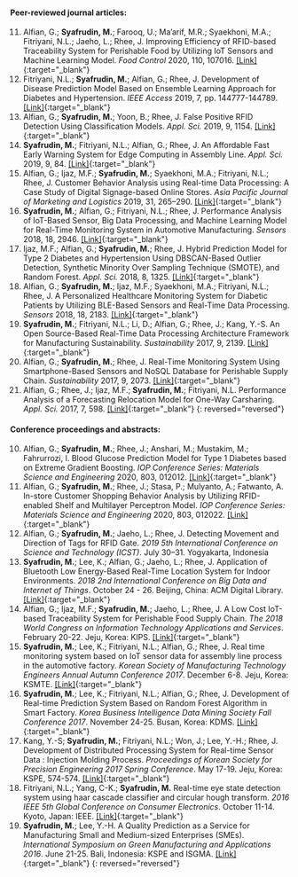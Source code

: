 #### Peer-reviewed journal articles:
11. Alfian, G.; **Syafrudin, M.**; Farooq, U.; Ma’arif, M.R.; Syaekhoni, M.A.; Fitriyani, N.L.; Jaeho, L.; Rhee, J. Improving Efficiency of RFID-based Traceability System for Perishable Food by Utilizing IoT Sensors and Machine Learning Model. *Food Control* 2020, 110, 107016. [[Link]](https://doi.org/10.1016/j.foodcont.2019.107016){:target="_blank"}<br/>
10. Fitriyani, N.L.; **Syafrudin, M.**; Alfian, G.; Rhee, J. Development of Disease Prediction Model Based on Ensemble Learning Approach for Diabetes and Hypertension. *IEEE Access* 2019, 7, pp. 144777-144789. [[Link]](https://doi.org/10.1109/ACCESS.2019.2945129){:target="_blank"}<br/>
9. Alfian, G.; **Syafrudin, M.**; Yoon, B.; Rhee, J. False Positive RFID Detection Using Classification Models. *Appl. Sci.* 2019, 9, 1154. [[Link]](https://doi.org/10.3390/app9061154){:target="_blank"}<br/>
8. **Syafrudin, M.**; Fitriyani, N.L.; Alfian, G.; Rhee, J. An Affordable Fast Early Warning System for Edge Computing in Assembly Line. *Appl. Sci.* 2019, 9, 84. [[Link]](https://doi.org/10.3390/app9010084){:target="_blank"}<br/>
7. Alfian, G.; Ijaz, M.F.; **Syafrudin, M.**; Syaekhoni, M.A.; Fitriyani, N.L.; Rhee, J. Customer Behavior Analysis using Real-time Data Processing: A Case Study of Digital Signage-based Online Stores. *Asia Pacific Journal of Marketing and Logistics* 2019, 31, 265–290. [[Link]](https://doi.org/10.1108/APJML-03-2018-0088){:target="_blank"}<br/>
6. **Syafrudin, M.**; Alfian, G.; Fitriyani, N.L.; Rhee, J. Performance Analysis of IoT-Based Sensor, Big Data Processing, and Machine Learning Model for Real-Time Monitoring System in Automotive Manufacturing. *Sensors* 2018, 18, 2946. [[Link]](https://doi.org/10.3390/s18092946){:target="_blank"}<br/>
5. Ijaz, M.F.; Alfian, G.; **Syafrudin, M.**; Rhee, J. Hybrid Prediction Model for Type 2 Diabetes and Hypertension Using DBSCAN-Based Outlier Detection, Synthetic Minority Over Sampling Technique (SMOTE), and Random Forest. *Appl. Sci.* 2018, 8, 1325. [[Link]](https://doi.org/10.3390/app8081325){:target="_blank"}<br/>
4. Alfian, G.; **Syafrudin, M.**; Ijaz, M.F.; Syaekhoni, M.A.; Fitriyani, N.L.; Rhee, J. A Personalized Healthcare Monitoring System for Diabetic Patients by Utilizing BLE-Based Sensors and Real-Time Data Processing. *Sensors* 2018, 18, 2183. [[Link]](https://doi.org/10.3390/s18072183){:target="_blank"}<br/>
3. **Syafrudin, M.**; Fitriyani, N.L.; Li, D.; Alfian, G.; Rhee, J.; Kang, Y.-S. An Open Source-Based Real-Time Data Processing Architecture Framework for Manufacturing Sustainability. *Sustainability* 2017, 9, 2139. [[Link]](http://dx.doi.org/10.3390/su9112139){:target="_blank"}<br/>
2. Alfian, G.; **Syafrudin, M.**; Rhee, J. Real-Time Monitoring System Using Smartphone-Based Sensors and NoSQL Database for Perishable Supply Chain. *Sustainability* 2017, 9, 2073. [[Link]](http://dx.doi.org/10.3390/su9112073){:target="_blank"}<br/>
1. Alfian, G.; Rhee, J.; Ijaz, M.F.; **Syafrudin, M.**; Fitriyani, N.L. Performance Analysis of a Forecasting Relocation Model for One-Way Carsharing. *Appl. Sci.* 2017, 7, 598. [[Link]](http://dx.doi.org/10.3390/app7060598){:target="_blank"}
{: reversed="reversed"}


#### Conference proceedings and abstracts:

10. Alfian, G.; **Syafrudin, M.**; Rhee, J.; Anshari, M.; Mustakim, M.; Fahrurrozi, I. Blood Glucose Prediction Model for Type 1 Diabetes based on Extreme Gradient Boosting. *IOP Conference Series: Materials Science and Engineering* 2020, 803, 012012. [[Link]](https://doi.org/10.1088/1757-899x/803/1/012012){:target="_blank"}
9. Alfian, G.; **Syafrudin, M.**; Rhee, J.; Stasa, P.; Mulyanto, A.; Fatwanto, A. In-store Customer Shopping Behavior Analysis by Utilizing RFID-enabled Shelf and Multilayer Perceptron Model. *IOP Conference Series: Materials Science and Engineering* 2020, 803, 012022. [[Link]](https://doi.org/10.1088/1757-899x/803/1/012022){:target="_blank"}
8. Alfian, G.; **Syafrudin, M.**; Jaeho, L.; Rhee, J. Detecting Movement and Direction of Tags for RFID Gate. *2019 5th International Conference on Science and Technology (ICST)*. July 30–31. Yogyakarta, Indonesia<br/>
7. **Syafrudin, M.**; Lee, K.; Alfian, G.; Jaeho, L.; Rhee, J. Application of Bluetooth Low Energy-Based Real-Time Location System for Indoor Environments. *2018 2nd International Conference on Big Data and Internet of Things*. October 24 - 26. Beijing, China: ACM Digital Library. [[Link]](https://doi.org/10.1145/3289430.3289470){:target="_blank"}<br/>
6. Alfian, G.; Ijaz, M.F.; **Syafrudin, M.**; Jaeho, L.; Rhee, J. A Low Cost IoT-based Traceability System for Perishable Food Supply Chain. *The 2018 World Congress on Information Technology Applications and Services*. February 20-22. Jeju, Korea: KIPS. [[Link]](http://www.worlditcongress.org/2018/World-IT_2018_Programbook_v4.5.pdf){:target="_blank"}<br/>
5. **Syafrudin, M.**; Lee, K.; Fitriyani, N.L.; Alfian, G.; Rhee, J. Real time monitoring system based on IoT sensor data for assembly line process in the automotive factory. *Korean Society of Manufacturing Technology Engineers Annual Autumn Conference 2017*. December 6-8. Jeju, Korea: KSMTE. [[Link]](http://www.dbpia.co.kr/Journal/ArticleDetail/NODE07285510){:target="_blank"}<br/>
4. **Syafrudin, M.**; Lee, K.; Fitriyani, N.L.; Alfian, G.; Rhee, J. Development of Real-time Prediction System Based on Random Forest Algorithm in Smart Factory. *Korea Business Intelligence Data Mining Society Fall Conference 2017*. November 24-25. Busan, Korea: KDMS. [[Link]](http://kdms.or.kr/board/read.asp?table=notice&m_no=253){:target="_blank"}<br/>
3. Kang, Y.-S; **Syafrudin, M.**; Fitriyani, N.L.; Won, J.; Lee, Y.-H.; Rhee, J. Development of Distributed Processing System for Real-time Sensor Data : Injection Molding Process. *Proceedings of Korean Society for Precision Engineering 2017 Spring Conference*. May 17-19. Jeju, Korea: KSPE, 574-574. [[Link]](http://www.dbpia.co.kr/Journal/ArticleDetail/NODE07205708){:target="_blank"}<br/>
2. Fitriyani, N.L.; Yang, C-K.; **Syafrudin, M.** Real-time eye state detection system using haar cascade classifier and circular hough transform. *2016 IEEE 5th Global Conference on Consumer Electronics*. October 11-14. Kyoto, Japan: IEEE.  [[Link]](http://ieeexplore.ieee.org/document/7800424/){:target="_blank"}<br/>
1. **Syafrudin, M.**; Lee, Y.-H. A Quality Prediction as a Service for Manufacturing Small and Medium-sized Enterprises (SMEs). *International Symposium on Green Manufacturing and Applications 2016*. June 21-25. Bali, Indonesia: KSPE and ISGMA. [[Link]](http://2016.isgma.org/data/2016/04-ISGMA2016_pdf.zip){:target="_blank"}
{: reversed="reversed"}

